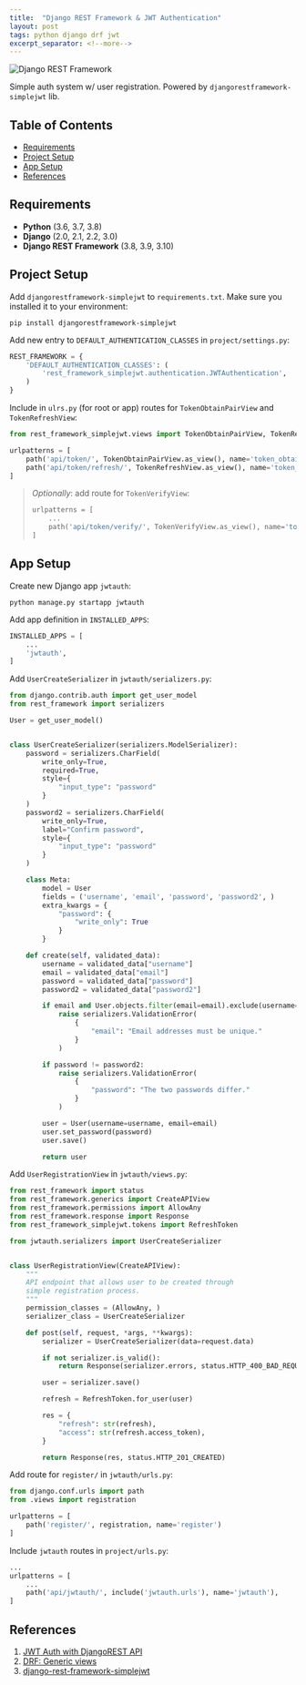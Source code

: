 ```yaml
---
title:  "Django REST Framework & JWT Authentication"
layout: post
tags: python django drf jwt
excerpt_separator: <!--more-->
---
```


![Django REST Framework](https://files.realpython.com/media/djang-rest-framework-logo.37921ea75c09.png)

Simple auth system w/ user registration. Powered by `djangorestframework-simplejwt` lib.

<!--more-->

## Table of Contents

- [Requirements](#requirements)
- [Project Setup](#project-setup)
- [App Setup](#app-setup)
- [References](#references)

## Requirements

- **Python** (3.6, 3.7, 3.8)
- **Django** (2.0, 2.1, 2.2, 3.0)
- **Django REST Framework** (3.8, 3.9, 3.10)

## Project Setup

Add `djangorestframework-simplejwt` to `requirements.txt`. Make sure you installed it to your environment:

    pip install djangorestframework-simplejwt

Add new entry to `DEFAULT_AUTHENTICATION_CLASSES` in `project/settings.py`:

```python
REST_FRAMEWORK = {
	'DEFAULT_AUTHENTICATION_CLASSES': (
		'rest_framework_simplejwt.authentication.JWTAuthentication',
	)
}
```

Include in `ulrs.py` (for root or app) routes for `TokenObtainPairView` and `TokenRefreshView`:

```python
from rest_framework_simplejwt.views import TokenObtainPairView, TokenRefreshView

urlpatterns = [
	path('api/token/', TokenObtainPairView.as_view(), name='token_obtain_pair'),
	path('api/token/refresh/', TokenRefreshView.as_view(), name='token_refresh')
]
```

> *Optionally*: add route for `TokenVerifyView`:
>   ```python
>   urlpatterns = [
>  	    ...
>		path('api/token/verify/', TokenVerifyView.as_view(), name='token_verify'),
>	]
>   ```

## App Setup

Create new Django app `jwtauth`:

    python manage.py startapp jwtauth

Add app definition in `INSTALLED_APPS`:

```python
INSTALLED_APPS = [
	...
	'jwtauth',
]
```

Add `UserCreateSerializer` in `jwtauth/serializers.py`:

```python
from django.contrib.auth import get_user_model
from rest_framework import serializers

User = get_user_model()


class UserCreateSerializer(serializers.ModelSerializer):
    password = serializers.CharField(
        write_only=True,
        required=True,
        style={
            "input_type": "password"
        }
    )
    password2 = serializers.CharField(
        write_only=True,
        label="Confirm password",
        style={
            "input_type": "password"
        }
    )

    class Meta:
        model = User
        fields = ('username', 'email', 'password', 'password2', )
        extra_kwargs = {
            "password": {
                "write_only": True
            }
        }

    def create(self, validated_data):
        username = validated_data["username"]
        email = validated_data["email"]
        password = validated_data["password"]
        password2 = validated_data["password2"]

        if email and User.objects.filter(email=email).exclude(username=username).exists():
            raise serializers.ValidationError(
                {
                    "email": "Email addresses must be unique."
                }
            )

        if password != password2:
            raise serializers.ValidationError(
                {
                    "password": "The two passwords differ."
                }
            )

        user = User(username=username, email=email)
        user.set_password(password)
        user.save()

        return user
```

Add `UserRegistrationView` in `jwtauth/views.py`:

```python
from rest_framework import status
from rest_framework.generics import CreateAPIView
from rest_framework.permissions import AllowAny
from rest_framework.response import Response
from rest_framework_simplejwt.tokens import RefreshToken

from jwtauth.serializers import UserCreateSerializer


class UserRegistrationView(CreateAPIView):
    """
    API endpoint that allows user to be created through
    simple registration process.
    """
    permission_classes = (AllowAny, )
    serializer_class = UserCreateSerializer

    def post(self, request, *args, **kwargs):
        serializer = UserCreateSerializer(data=request.data)

        if not serializer.is_valid():
            return Response(serializer.errors, status.HTTP_400_BAD_REQUEST)

        user = serializer.save()

        refresh = RefreshToken.for_user(user)

        res = {
            "refresh": str(refresh),
            "access": str(refresh.access_token),
        }

        return Response(res, status.HTTP_201_CREATED)
```

Add route for `register/` in `jwtauth/urls.py`:

```python
from django.conf.urls import path
from .views import registration

urlpatterns = [
    path('register/', registration, name='register')
]
```

Include `jwtauth` routes in `project/urls.py`:

```python
...
urlpatterns = [
	...
	path('api/jwtauth/', include('jwtauth.urls'), name='jwtauth'),
]
```

## References

1. [JWT Auth with DjangoREST API](https://medium.com/swlh/jwt-auth-with-djangorest-api-9fb32b99b33c)
2. [DRF: Generic views](https://www.django-rest-framework.org/api-guide/generic-views/)
3. [django-rest-framework-simplejwt](https://github.com/SimpleJWT/django-rest-framework-simplejwt)
